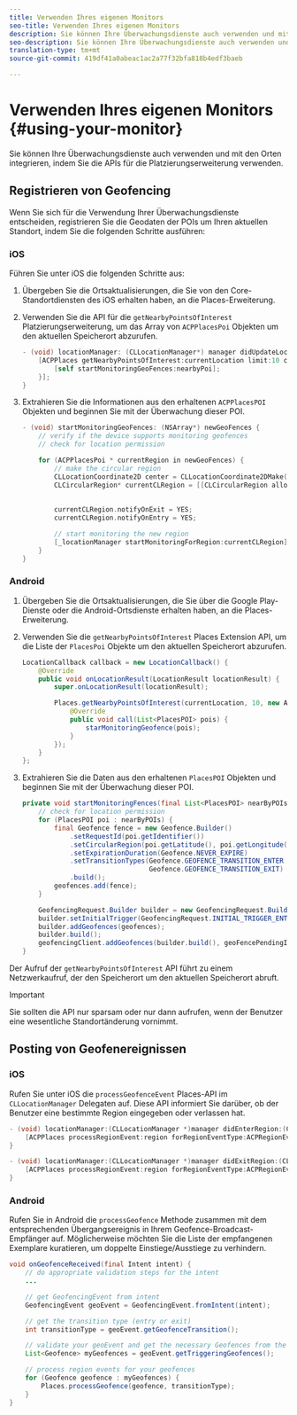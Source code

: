 ```yaml
---
title: Verwenden Ihres eigenen Monitors
seo-title: Verwenden Ihres eigenen Monitors
description: Sie können Ihre Überwachungsdienste auch verwenden und mit den Orten integrieren, indem Sie die APIs für die Platzierungserweiterung verwenden.
seo-description: Sie können Ihre Überwachungsdienste auch verwenden und mit den Orten integrieren, indem Sie die APIs für die Platzierungserweiterung verwenden.
translation-type: tm+mt
source-git-commit: 419df41a0abeac1ac2a77f32bfa818b4edf3baeb

---
```



# Verwenden Ihres eigenen Monitors {#using-your-monitor}

Sie können Ihre Überwachungsdienste auch verwenden und mit den Orten integrieren, indem Sie die APIs für die Platzierungserweiterung verwenden.

## Registrieren von Geofencing

Wenn Sie sich für die Verwendung Ihrer Überwachungsdienste entscheiden, registrieren Sie die Geodaten der POIs um Ihren aktuellen Standort, indem Sie die folgenden Schritte ausführen:

### iOS

Führen Sie unter iOS die folgenden Schritte aus:

1. Übergeben Sie die Ortsaktualisierungen, die Sie von den Core-Standortdiensten des iOS erhalten haben, an die Places-Erweiterung.

1. Verwenden Sie die API für die `getNearbyPointsOfInterest` Platzierungserweiterung, um das Array von `ACPPlacesPoi` Objekten um den aktuellen Speicherort abzurufen.

   ```objective-c
   - (void) locationManager: (CLLocationManager*) manager didUpdateLocations: (NSArray<CLLocation*>*) locations {
       [ACPPlaces getNearbyPointsOfInterest:currentLocation limit:10 callback: ^ (NSArray<ACPPlacesPoi*>* _Nullable nearbyPoi) {
           [self startMonitoringGeoFences:nearbyPoi];
       }];
   }
   ```

1. Extrahieren Sie die Informationen aus den erhaltenen `ACPPlacesPOI` Objekten und beginnen Sie mit der Überwachung dieser POI.

   ```objective-c
   - (void) startMonitoringGeoFences: (NSArray*) newGeoFences {
       // verify if the device supports monitoring geofences
       // check for location permission
   
       for (ACPPlacesPoi * currentRegion in newGeoFences) {
           // make the circular region
           CLLocationCoordinate2D center = CLLocationCoordinate2DMake(currentRegion.latitude, currentRegion.longitude);
           CLCircularRegion* currentCLRegion = [[CLCircularRegion alloc] initWithCenter:center
                                                                                 radius:currentRegion.radius
                                                                             identifier:currentRegion.identifier];
           currentCLRegion.notifyOnExit = YES;
           currentCLRegion.notifyOnEntry = YES;
   
           // start monitoring the new region
           [_locationManager startMonitoringForRegion:currentCLRegion];
       }
   }
   ```

### Android

1. Übergeben Sie die Ortsaktualisierungen, die Sie über die Google Play-Dienste oder die Android-Ortsdienste erhalten haben, an die Places-Erweiterung.

1. Verwenden Sie die `getNearbyPointsOfInterest` Places Extension API, um die Liste der `PlacesPoi` Objekte um den aktuellen Speicherort abzurufen.

   ```java
   LocationCallback callback = new LocationCallback() {
       @Override
       public void onLocationResult(LocationResult locationResult) {
           super.onLocationResult(locationResult);
   
           Places.getNearbyPointsOfInterest(currentLocation, 10, new AdobeCallback<List<PlacesPOI>>() {
               @Override
               public void call(List<PlacesPOI> pois) {
                   starMonitoringGeofence(pois);
               }
           });
       }
   };
   ```

1. Extrahieren Sie die Daten aus den erhaltenen `PlacesPOI` Objekten und beginnen Sie mit der Überwachung dieser POI.

   ```java
   private void startMonitoringFences(final List<PlacesPOI> nearByPOIs) {
       // check for location permission
       for (PlacesPOI poi : nearByPOIs) {
           final Geofence fence = new Geofence.Builder()
               .setRequestId(poi.getIdentifier())
               .setCircularRegion(poi.getLatitude(), poi.getLongitude(), poi.getRadius())
               .setExpirationDuration(Geofence.NEVER_EXPIRE)
               .setTransitionTypes(Geofence.GEOFENCE_TRANSITION_ENTER |
                                   Geofence.GEOFENCE_TRANSITION_EXIT)
               .build();
           geofences.add(fence);
       }
   
       GeofencingRequest.Builder builder = new GeofencingRequest.Builder();
       builder.setInitialTrigger(GeofencingRequest.INITIAL_TRIGGER_ENTER);
       builder.addGeofences(geofences);
       builder.build();
       geofencingClient.addGeofences(builder.build(), geoFencePendingIntent)
   }
   ```


Der Aufruf der `getNearbyPointsOfInterest` API führt zu einem Netzwerkaufruf, der den Speicherort um den aktuellen Speicherort abruft.

>[!IMPORTANT]
>
>Sie sollten die API nur sparsam oder nur dann aufrufen, wenn der Benutzer eine wesentliche Standortänderung vornimmt.

## Posting von Geofenereignissen

### iOS

Rufen Sie unter iOS die `processGeofenceEvent` Places-API im `CLLocationManager` Delegaten auf. Diese API informiert Sie darüber, ob der Benutzer eine bestimmte Region eingegeben oder verlassen hat.

```objective-c
- (void) locationManager:(CLLocationManager *)manager didEnterRegion:(CLRegion *)region {
    [ACPPlaces processRegionEvent:region forRegionEventType:ACPRegionEventTypeEntry];
}

- (void) locationManager:(CLLocationManager *)manager didExitRegion:(CLRegion *)region {
    [ACPPlaces processRegionEvent:region forRegionEventType:ACPRegionEventTypeExit];
}
```

### Android

Rufen Sie in Android die `processGeofence` Methode zusammen mit dem entsprechenden Übergangsereignis in Ihrem Geofence-Broadcast-Empfänger auf. Möglicherweise möchten Sie die Liste der empfangenen Exemplare kuratieren, um doppelte Einstiege/Ausstiege zu verhindern.

```java
void onGeofenceReceived(final Intent intent) {
    // do appropriate validation steps for the intent
    ...

    // get GeofencingEvent from intent
    GeofencingEvent geoEvent = GeofencingEvent.fromIntent(intent);

    // get the transition type (entry or exit)
    int transitionType = geoEvent.getGeofenceTransition();

    // validate your geoEvent and get the necessary Geofences from the list
    List<Geofence> myGeofences = geoEvent.getTriggeringGeofences();

    // process region events for your geofences
    for (Geofence geofence : myGeofences) {
        Places.processGeofence(geofence, transitionType);
    }
}
```
